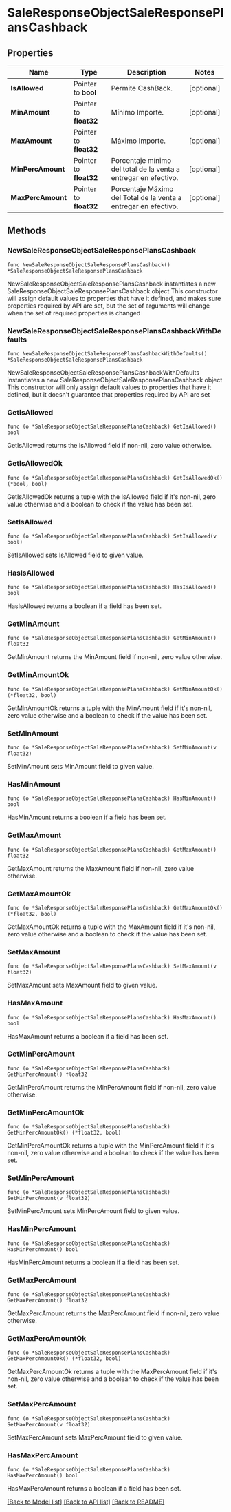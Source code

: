 # SaleResponseObjectSaleResponsePlansCashback

## Properties

Name | Type | Description | Notes
------------ | ------------- | ------------- | -------------
**IsAllowed** | Pointer to **bool** | Permite CashBack. | [optional] 
**MinAmount** | Pointer to **float32** | Mínimo Importe. | [optional] 
**MaxAmount** | Pointer to **float32** | Máximo Importe. | [optional] 
**MinPercAmount** | Pointer to **float32** | Porcentaje mínimo del total de la venta  a entregar en efectivo. | [optional] 
**MaxPercAmount** | Pointer to **float32** | Porcentaje Máximo del Total de la venta a entregar en efectivo. | [optional] 

## Methods

### NewSaleResponseObjectSaleResponsePlansCashback

`func NewSaleResponseObjectSaleResponsePlansCashback() *SaleResponseObjectSaleResponsePlansCashback`

NewSaleResponseObjectSaleResponsePlansCashback instantiates a new SaleResponseObjectSaleResponsePlansCashback object
This constructor will assign default values to properties that have it defined,
and makes sure properties required by API are set, but the set of arguments
will change when the set of required properties is changed

### NewSaleResponseObjectSaleResponsePlansCashbackWithDefaults

`func NewSaleResponseObjectSaleResponsePlansCashbackWithDefaults() *SaleResponseObjectSaleResponsePlansCashback`

NewSaleResponseObjectSaleResponsePlansCashbackWithDefaults instantiates a new SaleResponseObjectSaleResponsePlansCashback object
This constructor will only assign default values to properties that have it defined,
but it doesn't guarantee that properties required by API are set

### GetIsAllowed

`func (o *SaleResponseObjectSaleResponsePlansCashback) GetIsAllowed() bool`

GetIsAllowed returns the IsAllowed field if non-nil, zero value otherwise.

### GetIsAllowedOk

`func (o *SaleResponseObjectSaleResponsePlansCashback) GetIsAllowedOk() (*bool, bool)`

GetIsAllowedOk returns a tuple with the IsAllowed field if it's non-nil, zero value otherwise
and a boolean to check if the value has been set.

### SetIsAllowed

`func (o *SaleResponseObjectSaleResponsePlansCashback) SetIsAllowed(v bool)`

SetIsAllowed sets IsAllowed field to given value.

### HasIsAllowed

`func (o *SaleResponseObjectSaleResponsePlansCashback) HasIsAllowed() bool`

HasIsAllowed returns a boolean if a field has been set.

### GetMinAmount

`func (o *SaleResponseObjectSaleResponsePlansCashback) GetMinAmount() float32`

GetMinAmount returns the MinAmount field if non-nil, zero value otherwise.

### GetMinAmountOk

`func (o *SaleResponseObjectSaleResponsePlansCashback) GetMinAmountOk() (*float32, bool)`

GetMinAmountOk returns a tuple with the MinAmount field if it's non-nil, zero value otherwise
and a boolean to check if the value has been set.

### SetMinAmount

`func (o *SaleResponseObjectSaleResponsePlansCashback) SetMinAmount(v float32)`

SetMinAmount sets MinAmount field to given value.

### HasMinAmount

`func (o *SaleResponseObjectSaleResponsePlansCashback) HasMinAmount() bool`

HasMinAmount returns a boolean if a field has been set.

### GetMaxAmount

`func (o *SaleResponseObjectSaleResponsePlansCashback) GetMaxAmount() float32`

GetMaxAmount returns the MaxAmount field if non-nil, zero value otherwise.

### GetMaxAmountOk

`func (o *SaleResponseObjectSaleResponsePlansCashback) GetMaxAmountOk() (*float32, bool)`

GetMaxAmountOk returns a tuple with the MaxAmount field if it's non-nil, zero value otherwise
and a boolean to check if the value has been set.

### SetMaxAmount

`func (o *SaleResponseObjectSaleResponsePlansCashback) SetMaxAmount(v float32)`

SetMaxAmount sets MaxAmount field to given value.

### HasMaxAmount

`func (o *SaleResponseObjectSaleResponsePlansCashback) HasMaxAmount() bool`

HasMaxAmount returns a boolean if a field has been set.

### GetMinPercAmount

`func (o *SaleResponseObjectSaleResponsePlansCashback) GetMinPercAmount() float32`

GetMinPercAmount returns the MinPercAmount field if non-nil, zero value otherwise.

### GetMinPercAmountOk

`func (o *SaleResponseObjectSaleResponsePlansCashback) GetMinPercAmountOk() (*float32, bool)`

GetMinPercAmountOk returns a tuple with the MinPercAmount field if it's non-nil, zero value otherwise
and a boolean to check if the value has been set.

### SetMinPercAmount

`func (o *SaleResponseObjectSaleResponsePlansCashback) SetMinPercAmount(v float32)`

SetMinPercAmount sets MinPercAmount field to given value.

### HasMinPercAmount

`func (o *SaleResponseObjectSaleResponsePlansCashback) HasMinPercAmount() bool`

HasMinPercAmount returns a boolean if a field has been set.

### GetMaxPercAmount

`func (o *SaleResponseObjectSaleResponsePlansCashback) GetMaxPercAmount() float32`

GetMaxPercAmount returns the MaxPercAmount field if non-nil, zero value otherwise.

### GetMaxPercAmountOk

`func (o *SaleResponseObjectSaleResponsePlansCashback) GetMaxPercAmountOk() (*float32, bool)`

GetMaxPercAmountOk returns a tuple with the MaxPercAmount field if it's non-nil, zero value otherwise
and a boolean to check if the value has been set.

### SetMaxPercAmount

`func (o *SaleResponseObjectSaleResponsePlansCashback) SetMaxPercAmount(v float32)`

SetMaxPercAmount sets MaxPercAmount field to given value.

### HasMaxPercAmount

`func (o *SaleResponseObjectSaleResponsePlansCashback) HasMaxPercAmount() bool`

HasMaxPercAmount returns a boolean if a field has been set.


[[Back to Model list]](../README.md#documentation-for-models) [[Back to API list]](../README.md#documentation-for-api-endpoints) [[Back to README]](../README.md)


